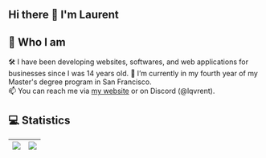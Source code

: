 ## Hi there 👋 I'm Laurent
## 🤔 Who I am
🛠 I have been developing websites, softwares, and web applications for businesses since I was 14 years old.
🔭 I’m currently in my fourth year of my Master's degree program in San Francisco.<br />
📫 You can reach me via [my website](https://lqvrent.com) or on Discord (@lqvrent).

## 💻 Statistics
| <img src="https://github-readme-stats.vercel.app/api?username=Lqvrent&show_icons=true&count_private=true" /> | <img src="https://github-readme-streak-stats.herokuapp.com/?user=Lqvrent"/> |
|:------------:|:------------:|
  
<!--
**Lqvrent/Lqvrent** is a ✨ _special_ ✨ repository because its `README.md` (this file) appears on your GitHub profile.

Here are some ideas to get you started:

- 🔭 I’m currently working on ...
- 🌱 I’m currently learning ...
- 👯 I’m looking to collaborate on ...
- 🤔 I’m looking for help with ...
- 💬 Ask me about ...
- 📫 How to reach me: ...
- 😄 Pronouns: ...
- ⚡ Fun fact: ...
-->
